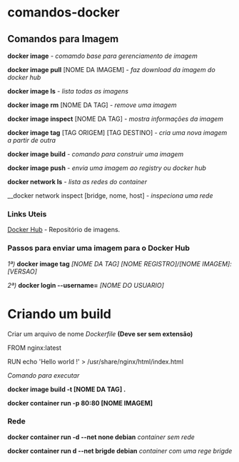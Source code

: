# comandos-docker #

## Comandos para Imagem ##

 __docker image__ - _comamdo base para gerenciamento de imagem_
 
 __docker image pull__ [NOME DA IMAGEM] - _faz download da imagem do docker hub_

__docker image ls__ - _lista todas as imagens_

__docker image rm__ [NOME DA TAG] - _remove uma imagem_

__docker image inspect__ [NOME DA TAG] - _mostra informações da imagem_

__docker image tag__ [TAG ORIGEM] [TAG DESTINO] - _cria uma nova imagem a partir de outra_

__docker image build__ - _comando para construir uma imagem_

__docker image push__ - _envia uma imagem ao registry ou docker hub_

__docker network ls__ - _lista as redes do container_

__docker network inspect [bridge, nome, host] - _inspeciona uma rede_

### Links Uteis ###

[Docker Hub](https://hub.docker.com/search/?type=image) - Repositório de imagens.

### Passos para enviar uma imagem para o Docker Hub ###

_1ª)_ __docker image tag__ _[NOME DA TAG]_  _[NOME REGISTRO]/[NOME IMAGEM]:[VERSAO]_

_2ª)_ __docker login --username=__ _[NOME DO USUARIO]_

# Criando um build #

Criar um arquivo de nome _Dockerfile_ __(Deve ser sem extensão)__

FROM nginx:latest

RUN echo 'Hello world !' > /usr/share/nginx/html/index.html
  
_Comando para executar_

__docker image build -t [NOME DA TAG] .__

__docker container run -p 80:80 [NOME IMAGEM]__

### Rede ###

__docker container run -d --net none debian__ _container sem rede_

__docker container run d --net brigde debian__ _container com uma rege brigde_


